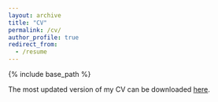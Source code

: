 ```yaml
---
layout: archive
title: "CV"
permalink: /cv/
author_profile: true
redirect_from:
  - /resume
---
```


{% include base_path %}

The most updated version of my CV can be downloaded [here](/files/VRR_CVOct2023.pdf).
